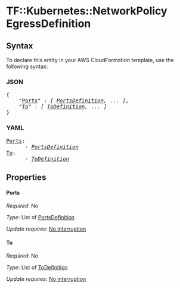 # TF::Kubernetes::NetworkPolicy EgressDefinition

## Syntax

To declare this entity in your AWS CloudFormation template, use the following syntax:

### JSON

<pre>
{
    "<a href="#ports" title="Ports">Ports</a>" : <i>[ <a href="portsdefinition.md">PortsDefinition</a>, ... ]</i>,
    "<a href="#to" title="To">To</a>" : <i>[ <a href="todefinition.md">ToDefinition</a>, ... ]</i>
}
</pre>

### YAML

<pre>
<a href="#ports" title="Ports">Ports</a>: <i>
      - <a href="portsdefinition.md">PortsDefinition</a></i>
<a href="#to" title="To">To</a>: <i>
      - <a href="todefinition.md">ToDefinition</a></i>
</pre>

## Properties

#### Ports

_Required_: No

_Type_: List of <a href="portsdefinition.md">PortsDefinition</a>

_Update requires_: [No interruption](https://docs.aws.amazon.com/AWSCloudFormation/latest/UserGuide/using-cfn-updating-stacks-update-behaviors.html#update-no-interrupt)

#### To

_Required_: No

_Type_: List of <a href="todefinition.md">ToDefinition</a>

_Update requires_: [No interruption](https://docs.aws.amazon.com/AWSCloudFormation/latest/UserGuide/using-cfn-updating-stacks-update-behaviors.html#update-no-interrupt)

